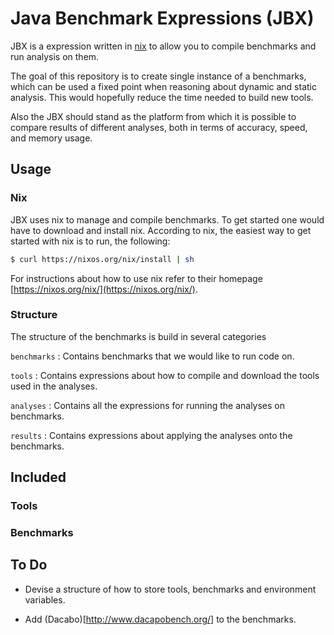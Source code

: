 # Java Benchmark Expressions (JBX)

JBX is a expression written in [nix](https://nixos.org/nix/) to allow
you to compile benchmarks and run analysis on them. 

The goal of this repository is to create single instance of
a benchmarks, which can be used a fixed point when reasoning about
dynamic and static analysis. This would hopefully reduce the time needed
to build new tools.

Also the JBX should stand as the platform from which it is possible to
compare results of different analyses, both in terms of accuracy, speed, 
and memory usage.

## Usage

### Nix 
JBX uses nix to manage and compile benchmarks. To get started one would
have to download and install nix. According to nix, the easiest way to
get started with nix is to run, the following:

```bash
$ curl https://nixos.org/nix/install | sh   
```

For instructions about how to use nix refer to their homepage
[https://nixos.org/nix/](https://nixos.org/nix/).

### Structure

The structure of the benchmarks is build in several categories

`benchmarks`
: Contains benchmarks that we would like to run code on.

`tools`
: Contains expressions about how to compile and download the tools used 
  in the analyses. 

`analyses`
: Contains all the expressions for running the analyses on benchmarks.

`results`
: Contains expressions about applying the analyses onto the benchmarks.

## Included 

### Tools

### Benchmarks 

## To Do

- Devise a structure of how to store tools, benchmarks and environment
  variables.

- Add (Dacabo)[http://www.dacapobench.org/] to the benchmarks. 
